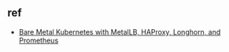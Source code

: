 
## ref
+ [Bare Metal Kubernetes with MetalLB, HAProxy, Longhorn, and Prometheus](https://medium.com/geekculture/bare-metal-kubernetes-with-metallb-haproxy-longhorn-and-prometheus-370ccfffeba9)